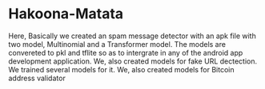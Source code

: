 # Hakoona-Matata
Here, Basically we created an spam message detector with an apk file with two model, Multinomial and a Transformer model. The models are convereted to pkl and tflite so as to intergrate in any of the android app development application.
We, also created models for fake URL dectection. We trained several models for it.
We, also created models for Bitcoin address validator
